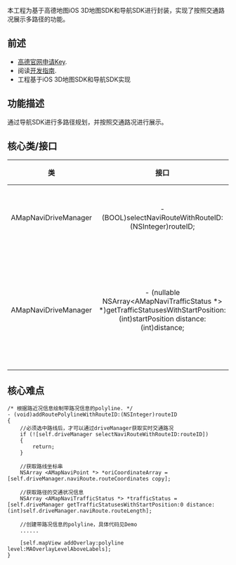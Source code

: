 本工程为基于高德地图iOS 3D地图SDK和导航SDK进行封装，实现了按照交通路况展示多路径的功能。
## 前述 ##
- [高德官网申请Key](http://lbs.amap.com/dev/#/).
- 阅读[开发指南](http://lbs.amap.com/api/ios-navi-sdk/summary/).
- 工程基于iOS 3D地图SDK和导航SDK实现

## 功能描述 ##
通过导航SDK进行多路径规划，并按照交通路况进行展示。

## 核心类/接口 ##
| 类    | 接口  | 说明   | 版本  |
| -----|:-----:|:-----:|:-----:|
| AMapNaviDriveManager	| - (BOOL)selectNaviRouteWithRouteID:(NSInteger)routeID; | 选择导航路径 | v2.0.0 |
| AMapNaviDriveManager	| - (nullable NSArray<AMapNaviTrafficStatus *> *)getTrafficStatusesWithStartPosition:(int)startPosition distance:(int)distance; | 获取路径的交通状况信息 | v2.0.0 |

## 核心难点 ##

```
/* 根据路近况信息绘制带路况信息的polyline. */
- (void)addRoutePolylineWithRouteID:(NSInteger)routeID
{
    //必须选中路线后，才可以通过driveManager获取实时交通路况
    if (![self.driveManager selectNaviRouteWithRouteID:routeID])
    {
        return;
    }
    
    //获取路线坐标串
    NSArray <AMapNaviPoint *> *oriCoordinateArray = [self.driveManager.naviRoute.routeCoordinates copy];

    //获取路径的交通状况信息
    NSArray <AMapNaviTrafficStatus *> *trafficStatus = [self.driveManager getTrafficStatusesWithStartPosition:0 distance:(int)self.driveManager.naviRoute.routeLength];
    
    //创建带路况信息的polyline，具体代码见Demo
    ......
    
    [self.mapView addOverlay:polyline level:MAOverlayLevelAboveLabels];
}
```
